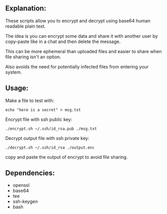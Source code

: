## Explanation:

These scripts allow you to encrypt and decrypt using base64 human readable plain text. 

The idea is you can encrypt some data and share it with another user by copy-paste like in a chat and then delete the message.

This can be more ephemeral than uploaded files and easier to share when file sharing isn't an option. 

Also avoids the need for potentially infected files from entering your system. 


## Usage:

Make a file to test with:

    echo "here is a secret" > msg.txt

Encrypt file with ssh public key:

    ./encrypt.sh ~/.ssh/id_rsa.pub ./msg.txt

Decrypt output file with ssh private key:

    ./decrypt.sh ~/.ssh/id_rsa ./output.enc


copy and paste the output of encrypt to avoid file sharing.


## Dependencies:

* openssl
* base64
* tee
* ssh-keygen
* bash
